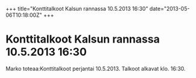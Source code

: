 +++
title="Konttitalkoot Kalsun rannassa 10.5.2013 16:30"
date="2013-05-06T10:18:00Z"
+++

# Konttitalkoot Kalsun rannassa 10.5.2013 16:30

Marko toteaa:Konttitalkoot perjantai 10.5.2013. Talkoot alkavat klo. 16:30.


